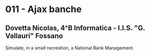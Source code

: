 # 011 - Ajax banche
## Dovetta Nicolas, 4^B Informatica - I.I.S. "G. Vallauri" Fossano

Simulate, in a small recreation, a National Bank Management.